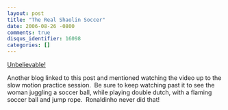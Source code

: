 ```yaml
---
layout: post
title: "The Real Shaolin Soccer"
date: 2006-08-26 -0800
comments: true
disqus_identifier: 16098
categories: []
---
```

[Unbelievable!](http://video.google.com/videoplay?docid=6050883803862208942&q=soccer+skill)

Another blog linked to this post and mentioned watching the video up to
the slow motion practice session.  Be sure to keep watching past it to
see the woman juggling a soccer ball, while playing double dutch, with a
flaming soccer ball and jump rope.  Ronaldinho never did that!

